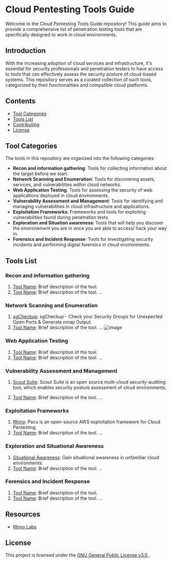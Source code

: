 # Cloud Pentesting Tools Guide

Welcome to the Cloud Pentesting Tools Guide repository! This guide aims to provide a comprehensive list of penetration testing tools that are specifically designed to work in cloud environments.

## Introduction

With the increasing adoption of cloud services and infrastructure, it's essential for security professionals and penetration testers to have access to tools that can effectively assess the security posture of cloud-based systems. This repository serves as a curated collection of such tools, categorized by their functionalities and compatible cloud platforms.

## Contents

- [Tool Categories](#tool-categories)
- [Tools List](#tools-list)
- [Contributing](#contributing)
- [License](#license)

## Tool Categories

The tools in this repository are organized into the following categories:

- **Recon and information gathering**: Tools for collecting information about the target before we start.
- **Network Scanning and Enumeration**: Tools for discovering assets, services, and vulnerabilities within cloud networks.
- **Web Application Testing**: Tools for assessing the security of web applications deployed in cloud environments.
- **Vulnerability Assessment and Management**: Tools for identifying and managing vulnerabilities in cloud infrastructure and applications.
- **Exploitation Frameworks**: Frameworks and tools for exploiting vulnerabilities found during penetration tests.
- **Exploration and Situation awareness**: Tools that will help you discover the environement you are in once you are able to access/ hack your way in.
- **Forensics and Incident Response**: Tools for investigating security incidents and performing digital forensics in cloud environments.

## Tools List

### Recon and information gathering
1. [Tool Name](link/to/tool/repo): Brief description of the tool.
2. [Tool Name](link/to/tool/repo): Brief description of the tool.
   ...

### Network Scanning and Enumeration

1. [sgCheckup](https://github.com/goldfiglabs/sgCheckup): sgCheckup - Check your Security Groups for Unexpected Open Ports & Generate nmap Output.
2. [Tool Name](link/to/tool/repo): Brief description of the tool.
   ...
![image](https://github.com/wupmemo/Cloud-Security-Kit/assets/15247512/4223ebd1-9334-4d0f-abbe-44617407ff6f)

### Web Application Testing

1. [Tool Name](link/to/tool/repo): Brief description of the tool.
2. [Tool Name](link/to/tool/repo): Brief description of the tool.
   ...

### Vulnerability Assessment and Management

1. [Scout Suite](https://github.com/nccgroup/ScoutSuite): Scout Suite is an open source multi-cloud security-auditing tool, which enables security posture assessment of cloud environments.

2. [Tool Name](link/to/tool/repo): Brief description of the tool.
   ...

### Exploitation Frameworks

1. [Rhino](https://github.com/RhinoSecurityLabs/pacu): Pacu is an open-source AWS exploitation framework for Cloud Pentesting.
2. [Tool Name](link/to/tool/repo): Brief description of the tool.
   ...

### Exploration and Situational Awareness

1. [Situational Awareness](https://github.com/BishopFox/cloudfox): Gain situational awareness in unfamiliar cloud environments.
2. [Tool Name](link/to/tool/repo): Brief description of the tool.
   ...
   
### Forensics and Incident Response

1. [Tool Name](link/to/tool/repo): Brief description of the tool.
2. [Tool Name](link/to/tool/repo): Brief description of the tool.
   ...

## Resources

- [Rhino Labs](https://github.com/RhinoSecurityLabs)

## License

This project is licensed under the [GNU General Public License v3.0
](LICENSE).
